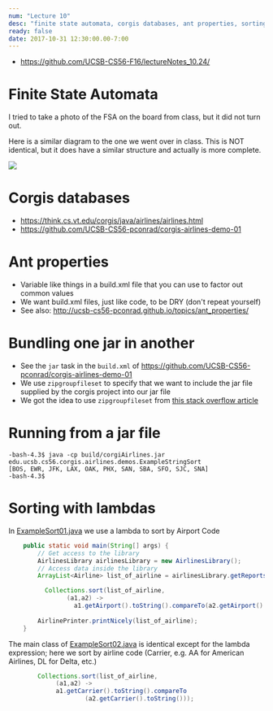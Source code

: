 ```yaml
---
num: "Lecture 10"
desc: "finite state automata, corgis databases, ant properties, sorting with lambdas"
ready: false
date: 2017-10-31 12:30:00.00-7:00
---
```


* <https://github.com/UCSB-CS56-F16/lectureNotes_10.24/>


# Finite State Automata

I tried to take a photo of the FSA on the board from class, but it did not turn out.

Here is a similar diagram to the one we went over in class.  This is NOT identical, but it does have a similar structure
and actually is more complete.

<img src="https://docs.google.com/drawings/d/1d1p1M9JS6Xkx7Ug0p86N3arTUZvk-NgIQo6QIj8ZJS0/pub?w=1212&amp;h=690">



# Corgis databases

* <https://think.cs.vt.edu/corgis/java/airlines/airlines.html>
* <https://github.com/UCSB-CS56-pconrad/corgis-airlines-demo-01>

# Ant properties

* Variable like things in a build.xml file that you can use to factor out common values
* We want build.xml files, just like code, to be DRY (don't repeat yourself)
* See also: <http://ucsb-cs56-pconrad.github.io/topics/ant_properties/>

# Bundling one jar in another

* See the `jar` task in the `build.xml` of <https://github.com/UCSB-CS56-pconrad/corgis-airlines-demo-01>
* We use `zipgroupfileset` to specify that we want to include the jar file supplied by the corgis project into our jar file
* We got the idea to use `zipgroupfileset` from [this stack overflow article](http://stackoverflow.com/questions/3770071/including-external-jar-files-in-a-new-jar-file-build-with-ant)

# Running from a jar file

```
-bash-4.3$ java -cp build/corgiAirlines.jar edu.ucsb.cs56.corgis.airlines.demos.ExampleStringSort
[BOS, EWR, JFK, LAX, OAK, PHX, SAN, SBA, SFO, SJC, SNA]
-bash-4.3$
```

# Sorting with lambdas

In [ExampleSort01.java](https://github.com/UCSB-CS56-pconrad/corgis-airlines-demo-01/blob/master/src/edu/ucsb/cs56/corgis/airlines/demos/ExampleSort01.java) we use a lambda to sort by Airport Code

```java
    public static void main(String[] args) {
        // Get access to the library
        AirlinesLibrary airlinesLibrary = new AirlinesLibrary();
        // Access data inside the library
        ArrayList<Airline> list_of_airline = airlinesLibrary.getReports(true);

 	      Collections.sort(list_of_airline,
			    (a1,a2) ->
			      a1.getAirport().toString().compareTo(a2.getAirport().toString()));
	
        AirlinePrinter.printNicely(list_of_airline);
    }
```

The main class of [ExampleSort02.java](https://github.com/UCSB-CS56-pconrad/corgis-airlines-demo-01/blob/master/src/edu/ucsb/cs56/corgis/airlines/demos/ExampleSort02.java) is identical except for the lambda expression;
here we sort by airline code (Carrier, e.g. AA for American Airlines, DL for Delta, etc.)

```java
 		Collections.sort(list_of_airline,
			 (a1,a2) ->
			 a1.getCarrier().toString().compareTo
			         (a2.getCarrier().toString()));
```


